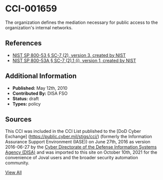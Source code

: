 # CCI-001659

The organization defines the mediation necessary for public access to the organization's internal networks.

## References ##

* [NIST SP 800-53 § SC-7 (2), version 3, created by NIST](http://csrc.nist.gov/publications/PubsSPs.html)
* [NIST SP 800-53A § SC-7 (2).1 (i), version 1, created by NIST](http://csrc.nist.gov/publications/PubsSPs.html)


## Additional Information ##

* **Published:** May 12th, 2010
* **Contributed By:** DISA FSO
* **Status:** draft
* **Types:** policy

## Sources ##

This CCI was included in the CCI List published to the [DoD Cyber Exchange]
(https://public.cyber.mil/stigs/cci/) (formerly the Information Assurance Support Environment
(IASE)) on June 27th, 2016 as version 2016-06-27 by the [Cyber Directorate of the Defense 
Information Systems Agency (DISA)](https://public.cyber.mil/about-cyber/) and was imported to 
this site on October 10th, 2021 for the convenience of Joval users and the broader security automation community.

[View All](../README.md)
